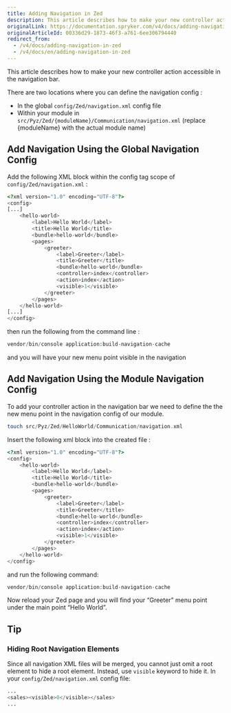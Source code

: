 ```yaml
---
title: Adding Navigation in Zed
description: This article describes how to make your new controller action accessible in the navigation bar.
originalLink: https://documentation.spryker.com/v4/docs/adding-navigation-in-zed
originalArticleId: 00336d29-1873-46f3-a761-6ee306794440
redirect_from:
  - /v4/docs/adding-navigation-in-zed
  - /v4/docs/en/adding-navigation-in-zed
---
```


This article describes how to make your new controller action accessible in the navigation bar.

There are two locations where you can define the navigation config :

* In the global `config/Zed/navigation.xml` config file
* Within your module in `src/Pyz/Zed/{moduleName}/Communication/navigation.xml` (replace {moduleName} with the actual module name)

## Add Navigation Using the Global Navigation Config
Add the following XML block within the config tag scope of `config/Zed/navigation.xml` :
```php
<?xml version="1.0" encoding="UTF-8"?>
<config>
[...]
    <hello-world>
        <label>Hello World</label>
        <title>Hello World</title>
        <bundle>hello-world</bundle>
        <pages>
            <greeter>
                <label>Greeter</label>
                <title>Greeter</title>
                <bundle>hello-world</bundle>
                <controller>index</controller>
                <action>index</action>
                <visible>1</visible>
            </greeter>
        </pages>
    </hello-world>
[...]
</config>
```
then run the following from the command line :
```php
vendor/bin/console application:build-navigation-cache
```
and you will have your new menu point visible in the navigation

## Add Navigation Using the Module Navigation Config
To add your controller action in the navigation bar we need to define the the new menu point in the navigation config of our module.

```php
touch src/Pyz/Zed/HelloWorld/Communication/navigation.xml
```
Insert the following xml block into the created file :
```php
<?xml version="1.0" encoding="UTF-8"?>
<config>
    <hello-world>
        <label>Hello World</label>
        <title>Hello World</title>
        <bundle>hello-world</bundle>
        <pages>
            <greeter>
                <label>Greeter</label>
                <title>Greeter</title>
                <bundle>hello-world</bundle>
                <controller>index</controller>
                <action>index</action>
                <visible>1</visible>
            </greeter>
        </pages>
    </hello-world>
</config>
```
and run the following command:
```php
vendor/bin/console application:build-navigation-cache
```
Now reload your Zed page and you will find your “Greeter” menu point under the main point “Hello World”.

## Tip
### Hiding Root Navigation Elements
Since all navigation XML files will be merged, you cannot just omit a root element to hide a root element. Instead, use `visible` keyword to hide it.
In your `config/Zed/navigation.xml` config file:
```php
...
<sales><visible>0</visible></sales>
...
```


<!--Last review date: Dec. 12th 2017 by Mark Scherer-->
 





